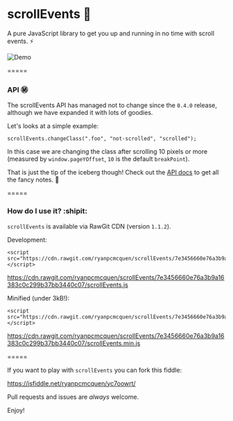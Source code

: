 # scrollEvents :scroll:

A pure JavaScript library to get you up and running in no time with scroll events. :zap:

![Demo](https://ryanpcmcquen.org/scrollEvents/scrollEventsDemo.gif)

=====

### API :secret:

The scrollEvents API has managed not to change since the `0.4.0` release, although we have expanded it with lots of goodies.

Let's looks at a simple example:

    scrollEvents.changeClass(".foo", "not-scrolled", "scrolled");

In this case we are changing the class after scrolling 10 pixels or more (measured by `window.pageYOffset`, `10` is the default `breakPoint`).

That is just the tip of the iceberg though! Check out the [API docs](https://github.com/ryanpcmcquen/scrollEvents/blob/gh-pages/API.md) to get all the fancy notes. :guitar:

=====

### How do I use it? :shipit:

`scrollEvents` is available via RawGit CDN (version `1.1.2`).

Development:

    <script src="https://cdn.rawgit.com/ryanpcmcquen/scrollEvents/7e3456660e76a3b9a16383c0c299b37bb3440c07/scrollEvents.js"></script>

https://cdn.rawgit.com/ryanpcmcquen/scrollEvents/7e3456660e76a3b9a16383c0c299b37bb3440c07/scrollEvents.js

Minified (under 3kB!):

    <script src="https://cdn.rawgit.com/ryanpcmcquen/scrollEvents/7e3456660e76a3b9a16383c0c299b37bb3440c07/scrollEvents.min.js"></script>

https://cdn.rawgit.com/ryanpcmcquen/scrollEvents/7e3456660e76a3b9a16383c0c299b37bb3440c07/scrollEvents.min.js

=====

If you want to play with `scrollEvents` you can fork this fiddle:

https://jsfiddle.net/ryanpcmcquen/yc7oowrt/

Pull requests and issues are *always* welcome.

Enjoy!
